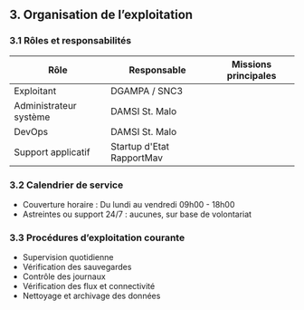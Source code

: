 ## 3. Organisation de l’exploitation

### 3.1 Rôles et responsabilités
| Rôle | Responsable               | Missions principales |
|------|---------------------------|----------------------|
| Exploitant | DGAMPA / SNC3             | |
| Administrateur système | DAMSI St. Malo            | |
| DevOps | DAMSI St. Malo            | |
| Support applicatif | Startup d'Etat RapportMav | |

### 3.2 Calendrier de service
- Couverture horaire : Du lundi au vendredi 09h00 - 18h00
- Astreintes ou support 24/7 : aucunes, sur base de volontariat

### 3.3 Procédures d’exploitation courante
- Supervision quotidienne
- Vérification des sauvegardes
- Contrôle des journaux
- Vérification des flux et connectivité
- Nettoyage et archivage des données
